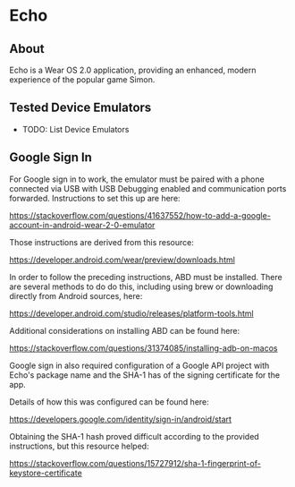 # Echo

## About

Echo is a Wear OS 2.0 application, providing an enhanced, modern experience of the popular game Simon.

## Tested Device Emulators

- TODO: List Device Emulators

## Google Sign In

For Google sign in to work, the emulator must be paired with a phone connected via USB with USB Debugging enabled and communication ports forwarded.  Instructions to set this up are here:

https://stackoverflow.com/questions/41637552/how-to-add-a-google-account-in-android-wear-2-0-emulator

Those instructions are derived from this resource:

https://developer.android.com/wear/preview/downloads.html

In order to follow the preceding instructions, ABD must be installed.  There are several methods to do do this, including using brew or downloading directly from Android sources, here:

https://developer.android.com/studio/releases/platform-tools.html

Additional considerations on installing ABD can be found here:

https://stackoverflow.com/questions/31374085/installing-adb-on-macos

Google sign in also required configuration of a Google API project with Echo's package name and the SHA-1 has of the signing certificate for the app.

Details of how this was configured can be found here:

https://developers.google.com/identity/sign-in/android/start

Obtaining the SHA-1 hash proved difficult according to the provided instructions, but this resource helped:

https://stackoverflow.com/questions/15727912/sha-1-fingerprint-of-keystore-certificate